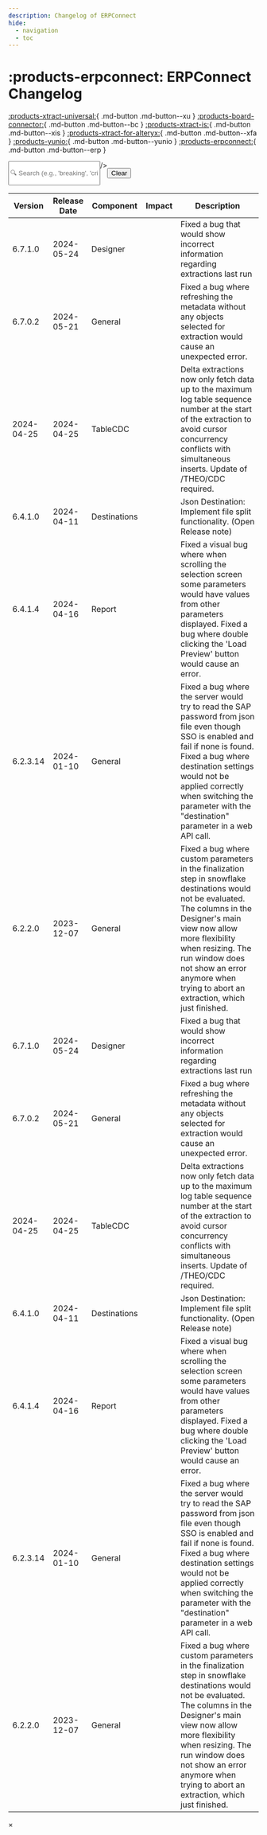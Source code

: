 ```yaml
---
description: Changelog of ERPConnect
hide:
  - navigation
  - toc
---
```


# :products-erpconnect: ERPConnect Changelog

[:products-xtract-universal:](changelog-xu.md){ .md-button .md-button--xu }
[:products-board-connector:](changelog-bc.md){ .md-button .md-button--bc }
[:products-xtract-is:](changelog-xis.md){ .md-button .md-button--xis }
[:products-xtract-for-alteryx:](changelog-xfa.md){ .md-button .md-button--xfa }
[:products-yunio:](changelog-yunio.md){ .md-button .md-button--yunio }
[:products-erpconnect:](changelog-erpconnect.md){ .md-button .md-button--erp }

<div style="display:flex">
  <input class="input-search"
    id="search"
    type="text"
    placeholder="🔍 Search (e.g., 'breaking', 'critical', '1.2.3', '>1.2.3', ...)"

  />

  <button class="btn-clear md-button md-button--primary"
    _="on click set #search.value to '' then trigger keyup on #search">Clear</button>
</div>

<table id="catalogTable" style="table-layout: auto;">
  <thead>
    <tr>
      <th>Version</th>
      <th style="width:12%;">Release Date</th>
      <th>Component</th>
	  <th style="width:5%;text-align:center;">Impact</th>
      <th>Description</th>
    </tr>
  </thead>
  <tbody id="catalogBody">
    <!-- Placeholder rows -->
      <tr class="placeholder-row">
        <td class="placeholder-cell">6.7.1.0</td>
        <td class="placeholder-cell">2024-05-24</td>
        <td class="placeholder-cell">Designer</td>
        <td class="placeholder-cell"></td>
        <td class="placeholder-cell">Fixed a bug that would show incorrect information regarding extractions last run</td>
      </tr>
      <tr class="placeholder-row">
        <td class="placeholder-cell">6.7.0.2	</td>
        <td class="placeholder-cell">2024-05-21</td>
        <td class="placeholder-cell">General</td>
        <td class="placeholder-cell"></td>
        <td class="placeholder-cell">Fixed a bug where refreshing the metadata without any objects selected for extraction would cause an unexpected error.</td>
      </tr>
      <tr class="placeholder-row">
        <td class="placeholder-cell">2024-04-25</td>
        <td class="placeholder-cell">2024-04-25</td>
        <td class="placeholder-cell">TableCDC</td>
        <td class="placeholder-cell"></td>
        <td class="placeholder-cell">Delta extractions now only fetch data up to the maximum log table sequence number at the start of the extraction to avoid cursor concurrency conflicts with simultaneous inserts. Update of /THEO/CDC required.</td>
      </tr>
      <tr class="placeholder-row">
        <td class="placeholder-cell">6.4.1.0</td>
        <td class="placeholder-cell">2024-04-11	</td>
        <td class="placeholder-cell">Destinations</td>
        <td class="placeholder-cell"></td>
        <td class="placeholder-cell">Json Destination: Implement file split functionality. (Open Release note)</td>
      </tr>
      <tr class="placeholder-row">
        <td class="placeholder-cell">6.4.1.4</td>
        <td class="placeholder-cell">2024-04-16	</td>
        <td class="placeholder-cell">	Report</td>
        <td class="placeholder-cell"></td>
        <td class="placeholder-cell">Fixed a visual bug where when scrolling the selection screen some parameters would have values from other parameters displayed. Fixed a bug where double clicking the 'Load Preview' button would cause an error.</td>
      </tr>
      <tr class="placeholder-row">
        <td class="placeholder-cell">6.2.3.14</td>
        <td class="placeholder-cell">2024-01-10</td>
        <td class="placeholder-cell">General</td>
        <td class="placeholder-cell"></td>
        <td class="placeholder-cell">Fixed a bug where the server would try to read the SAP password from json file even though SSO is enabled and fail if none is found. Fixed a bug where destination settings would not be applied correctly when switching the parameter with the "destination" parameter in a web API call.</td>
      </tr>
      <tr class="placeholder-row">
        <td class="placeholder-cell">6.2.2.0</td>
        <td class="placeholder-cell">2023-12-07</td>
        <td class="placeholder-cell">General</td>
        <td class="placeholder-cell"></td>
        <td class="placeholder-cell">Fixed a bug where custom parameters in the finalization step in snowflake destinations would not be evaluated. The columns in the Designer's main view now allow more flexibility when resizing. The run window does not show an error anymore when trying to abort an extraction, which just finished.</td>
      </tr>
      <!-- Placeholder rows -->
      <tr class="placeholder-row">
        <td class="placeholder-cell">6.7.1.0</td>
        <td class="placeholder-cell">2024-05-24</td>
        <td class="placeholder-cell">Designer</td>
        <td class="placeholder-cell"></td>
        <td class="placeholder-cell">Fixed a bug that would show incorrect information regarding extractions last run</td>
      </tr>
      <tr class="placeholder-row">
        <td class="placeholder-cell">6.7.0.2</td>
        <td class="placeholder-cell">2024-05-21</td>
        <td class="placeholder-cell">General</td>
        <td class="placeholder-cell"></td>
        <td class="placeholder-cell">Fixed a bug where refreshing the metadata without any objects selected for extraction would cause an unexpected error.</td>
      </tr>
      <tr class="placeholder-row">
        <td class="placeholder-cell">2024-04-25</td>
        <td class="placeholder-cell">2024-04-25</td>
        <td class="placeholder-cell">TableCDC</td>
        <td class="placeholder-cell"></td>
        <td class="placeholder-cell">Delta extractions now only fetch data up to the maximum log table sequence number at the start of the extraction to avoid cursor concurrency conflicts with simultaneous inserts. Update of /THEO/CDC required.</td>
      </tr>
      <tr class="placeholder-row">
        <td class="placeholder-cell">6.4.1.0</td>
        <td class="placeholder-cell">2024-04-11	</td>
        <td class="placeholder-cell">Destinations</td>
        <td class="placeholder-cell"></td>
        <td class="placeholder-cell">Json Destination: Implement file split functionality. (Open Release note)</td>
      </tr>
      <tr class="placeholder-row">
        <td class="placeholder-cell">6.4.1.4</td>
        <td class="placeholder-cell">2024-04-16	</td>
        <td class="placeholder-cell">Report</td>
        <td class="placeholder-cell"></td>
        <td class="placeholder-cell">Fixed a visual bug where when scrolling the selection screen some parameters would have values from other parameters displayed. Fixed a bug where double clicking the 'Load Preview' button would cause an error.</td>
      </tr>
      <tr class="placeholder-row">
        <td class="placeholder-cell">6.2.3.14</td>
        <td class="placeholder-cell">2024-01-10</td>
        <td class="placeholder-cell">General</td>
        <td class="placeholder-cell"></td>
        <td class="placeholder-cell">Fixed a bug where the server would try to read the SAP password from json file even though SSO is enabled and fail if none is found. Fixed a bug where destination settings would not be applied correctly when switching the parameter with the "destination" parameter in a web API call.</td>
      </tr>
      <tr class="placeholder-row">
        <td class="placeholder-cell">6.2.2.0</td>
        <td class="placeholder-cell">2023-12-07</td>
        <td class="placeholder-cell">General</td>
        <td class="placeholder-cell"></td>
        <td class="placeholder-cell">Fixed a bug where custom parameters in the finalization step in snowflake destinations would not be evaluated. The columns in the Designer's main view now allow more flexibility when resizing. The run window does not show an error anymore when trying to abort an extraction, which just finished.</td>
      </tr>
  </tbody>
</table>

<!-- Modal HTML -->
<div id="modal" class="modal">
  <div class="modal-content">
    <span class="close">&times;</span>
	<div id="modalHeader"></div>
    <div id="modalBody"></div>
  </div>
</div>
